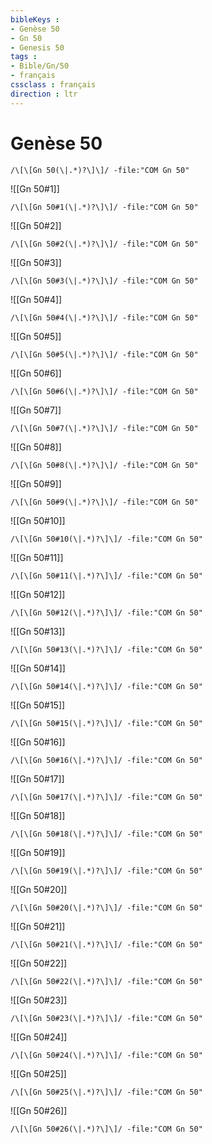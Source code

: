 ```yaml
---
bibleKeys : 
- Genèse 50
- Gn 50
- Genesis 50
tags : 
- Bible/Gn/50
- français
cssclass : français
direction : ltr
---
```


# Genèse 50

```query
/\[\[Gn 50(\|.*)?\]\]/ -file:"COM Gn 50"
```



![[Gn 50#1]]

```query
/\[\[Gn 50#1(\|.*)?\]\]/ -file:"COM Gn 50"
```

![[Gn 50#2]]

```query
/\[\[Gn 50#2(\|.*)?\]\]/ -file:"COM Gn 50"
```

![[Gn 50#3]]

```query
/\[\[Gn 50#3(\|.*)?\]\]/ -file:"COM Gn 50"
```

![[Gn 50#4]]

```query
/\[\[Gn 50#4(\|.*)?\]\]/ -file:"COM Gn 50"
```

![[Gn 50#5]]

```query
/\[\[Gn 50#5(\|.*)?\]\]/ -file:"COM Gn 50"
```

![[Gn 50#6]]

```query
/\[\[Gn 50#6(\|.*)?\]\]/ -file:"COM Gn 50"
```

![[Gn 50#7]]

```query
/\[\[Gn 50#7(\|.*)?\]\]/ -file:"COM Gn 50"
```

![[Gn 50#8]]

```query
/\[\[Gn 50#8(\|.*)?\]\]/ -file:"COM Gn 50"
```

![[Gn 50#9]]

```query
/\[\[Gn 50#9(\|.*)?\]\]/ -file:"COM Gn 50"
```

![[Gn 50#10]]

```query
/\[\[Gn 50#10(\|.*)?\]\]/ -file:"COM Gn 50"
```

![[Gn 50#11]]

```query
/\[\[Gn 50#11(\|.*)?\]\]/ -file:"COM Gn 50"
```

![[Gn 50#12]]

```query
/\[\[Gn 50#12(\|.*)?\]\]/ -file:"COM Gn 50"
```

![[Gn 50#13]]

```query
/\[\[Gn 50#13(\|.*)?\]\]/ -file:"COM Gn 50"
```

![[Gn 50#14]]

```query
/\[\[Gn 50#14(\|.*)?\]\]/ -file:"COM Gn 50"
```

![[Gn 50#15]]

```query
/\[\[Gn 50#15(\|.*)?\]\]/ -file:"COM Gn 50"
```

![[Gn 50#16]]

```query
/\[\[Gn 50#16(\|.*)?\]\]/ -file:"COM Gn 50"
```

![[Gn 50#17]]

```query
/\[\[Gn 50#17(\|.*)?\]\]/ -file:"COM Gn 50"
```

![[Gn 50#18]]

```query
/\[\[Gn 50#18(\|.*)?\]\]/ -file:"COM Gn 50"
```

![[Gn 50#19]]

```query
/\[\[Gn 50#19(\|.*)?\]\]/ -file:"COM Gn 50"
```

![[Gn 50#20]]

```query
/\[\[Gn 50#20(\|.*)?\]\]/ -file:"COM Gn 50"
```

![[Gn 50#21]]

```query
/\[\[Gn 50#21(\|.*)?\]\]/ -file:"COM Gn 50"
```

![[Gn 50#22]]

```query
/\[\[Gn 50#22(\|.*)?\]\]/ -file:"COM Gn 50"
```

![[Gn 50#23]]

```query
/\[\[Gn 50#23(\|.*)?\]\]/ -file:"COM Gn 50"
```

![[Gn 50#24]]

```query
/\[\[Gn 50#24(\|.*)?\]\]/ -file:"COM Gn 50"
```

![[Gn 50#25]]

```query
/\[\[Gn 50#25(\|.*)?\]\]/ -file:"COM Gn 50"
```

![[Gn 50#26]]

```query
/\[\[Gn 50#26(\|.*)?\]\]/ -file:"COM Gn 50"
```

